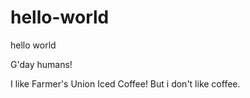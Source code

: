 # hello-world
hello world

G'day humans!

I like Farmer's Union Iced Coffee!
But i don't like coffee.
